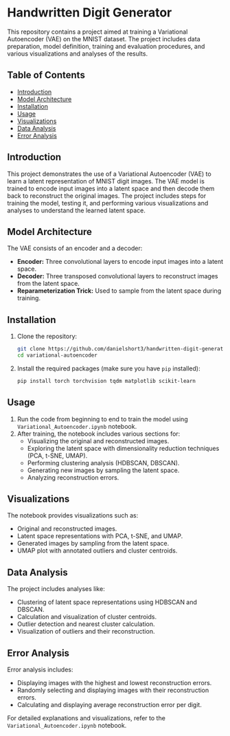 # Handwritten Digit Generator

This repository contains a project aimed at training a Variational Autoencoder (VAE) on the MNIST dataset. The project includes data preparation, model definition, training and evaluation procedures, and various visualizations and analyses of the results.

## Table of Contents

- [Introduction](#introduction)
- [Model Architecture](#model-architecture)
- [Installation](#installation)
- [Usage](#usage)
- [Visualizations](#visualizations)
- [Data Analysis](#data-analysis)
- [Error Analysis](#error-analysis)

## Introduction

This project demonstrates the use of a Variational Autoencoder (VAE) to learn a latent representation of MNIST digit images. The VAE model is trained to encode input images into a latent space and then decode them back to reconstruct the original images. The project includes steps for training the model, testing it, and performing various visualizations and analyses to understand the learned latent space.

## Model Architecture

The VAE consists of an encoder and a decoder:
- **Encoder:** Three convolutional layers to encode input images into a latent space.
- **Decoder:** Three transposed convolutional layers to reconstruct images from the latent space.
- **Reparameterization Trick:** Used to sample from the latent space during training.

## Installation

1. Clone the repository:
    ```bash
    git clone https://github.com/danielshort3/handwritten-digit-generator.git
    cd variational-autoencoder
    ```

2. Install the required packages (make sure you have `pip` installed):
    ```bash
    pip install torch torchvision tqdm matplotlib scikit-learn
    ```

## Usage

1. Run the code from beginning to end to train the model using `Variational_Autoencoder.ipynb` notebook.
2. After training, the notebook includes various sections for:
   - Visualizing the original and reconstructed images.
   - Exploring the latent space with dimensionality reduction techniques (PCA, t-SNE, UMAP).
   - Performing clustering analysis (HDBSCAN, DBSCAN).
   - Generating new images by sampling the latent space.
   - Analyzing reconstruction errors.

## Visualizations

The notebook provides visualizations such as:
- Original and reconstructed images.
- Latent space representations with PCA, t-SNE, and UMAP.
- Generated images by sampling from the latent space.
- UMAP plot with annotated outliers and cluster centroids.

## Data Analysis

The project includes analyses like:
- Clustering of latent space representations using HDBSCAN and DBSCAN.
- Calculation and visualization of cluster centroids.
- Outlier detection and nearest cluster calculation.
- Visualization of outliers and their reconstruction.

## Error Analysis

Error analysis includes:
- Displaying images with the highest and lowest reconstruction errors.
- Randomly selecting and displaying images with their reconstruction errors.
- Calculating and displaying average reconstruction error per digit.

For detailed explanations and visualizations, refer to the `Variational_Autoencoder.ipynb` notebook.
